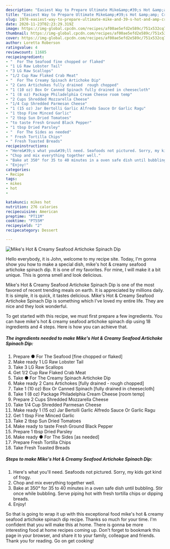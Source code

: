 ```yaml
---
description: "Easiest Way to Prepare Ultimate Mike&amp;#39;s Hot &amp;amp; Creamy Seafood Artichoke Spinach Dip"
title: "Easiest Way to Prepare Ultimate Mike&amp;#39;s Hot &amp;amp; Creamy Seafood Artichoke Spinach Dip"
slug: 1978-easiest-way-to-prepare-ultimate-mike-and-39-s-hot-and-amp-creamy-seafood-artichoke-spinach-dip
date: 2020-11-23T02:23:29.319Z
image: https://img-global.cpcdn.com/recipes/af00ae5efd2e589c/751x532cq70/mikes-hot-creamy-seafood-artichoke-spinach-dip-recipe-main-photo.jpg
thumbnail: https://img-global.cpcdn.com/recipes/af00ae5efd2e589c/751x532cq70/mikes-hot-creamy-seafood-artichoke-spinach-dip-recipe-main-photo.jpg
cover: https://img-global.cpcdn.com/recipes/af00ae5efd2e589c/751x532cq70/mikes-hot-creamy-seafood-artichoke-spinach-dip-recipe-main-photo.jpg
author: Loretta Roberson
ratingvalue: 4
reviewcount: 11685
recipeingredient:
- "  For The Seafood fine chopped or flaked"
- "1 LG Raw Lobster Tail"
- "3 LG Raw Scallops"
- "1/2 Cup Raw Flaked Crab Meat"
- "  For The Creamy Spinach Artichoke Dip"
- "2 Cans Artichokes fully drained  rough chopped"
- "1 (10 oz) Box Or Canned Spinach fully drained in cheesecloth"
- "1 (8 oz) Package Philadelphia Cream Cheese room temp"
- "2 Cups Shredded Mozzarella Cheese"
- "1/4 Cup Shredded Parmesan Cheese"
- "1 (15 oz) Jar Bertolli Garlic Alfredo Sauce Or Garlic Ragu"
- "1 tbsp Fine Minced Garlic"
- "2 tbsp Sun Dried Tomatoes"
- "to taste Fresh Ground Black Pepper"
- "1 tbsp Dried Parsley"
- "  For The Sides as needed"
- " Fresh Tortilla Chips"
- " Fresh Toasted Breads"
recipeinstructions:
- "Here&#39;s what you&#39;ll need. Seafoods not pictured. Sorry, my kids got kind of frogy."
- "Chop and mix everything together well."
- "Bake at 350° for 35 to 40 minutes in a oven safe dish until bubbling. Stir once while bubbling. Serve piping hot with fresh tortilla chips or dipping breads."
- "Enjoy!"
categories:
- Recipe
tags:
- mikes
- hot
- 

katakunci: mikes hot  
nutrition: 276 calories
recipecuisine: American
preptime: "PT11M"
cooktime: "PT55M"
recipeyield: "2"
recipecategory: Dessert

---
```



![Mike&#39;s Hot &amp; Creamy Seafood Artichoke Spinach Dip](https://img-global.cpcdn.com/recipes/af00ae5efd2e589c/751x532cq70/mikes-hot-creamy-seafood-artichoke-spinach-dip-recipe-main-photo.jpg)

Hello everybody, it is John, welcome to my recipe site. Today, I'm gonna show you how to make a special dish, mike&#39;s hot &amp; creamy seafood artichoke spinach dip. It is one of my favorites. For mine, I will make it a bit unique. This is gonna smell and look delicious.

Mike&#39;s Hot &amp; Creamy Seafood Artichoke Spinach Dip is one of the most favored of recent trending meals on earth. It is appreciated by millions daily. It is simple, it is quick, it tastes delicious. Mike&#39;s Hot &amp; Creamy Seafood Artichoke Spinach Dip is something which I've loved my entire life. They are nice and they look wonderful.




To get started with this recipe, we must first prepare a few ingredients. You can have mike&#39;s hot &amp; creamy seafood artichoke spinach dip using 18 ingredients and 4 steps. Here is how you can achieve that.

<!--inarticleads1-->

##### The ingredients needed to make Mike&#39;s Hot &amp; Creamy Seafood Artichoke Spinach Dip:

1. Prepare  ● For The Seafood [fine chopped or flaked]
1. Make ready 1 LG Raw Lobster Tail
1. Take 3 LG Raw Scallops
1. Get 1/2 Cup Raw Flaked Crab Meat
1. Take  ● For The Creamy Spinach Artichoke Dip
1. Make ready 2 Cans Artichokes [fully drained - rough chopped]
1. Take 1 (10 oz) Box Or Canned Spinach [fully drained in cheesecloth]
1. Take 1 (8 oz) Package Philadelphia Cream Cheese [room temp]
1. Prepare 2 Cups Shredded Mozzarella Cheese
1. Take 1/4 Cup Shredded Parmesan Cheese
1. Make ready 1 (15 oz) Jar Bertolli Garlic Alfredo Sauce Or Garlic Ragu
1. Get 1 tbsp Fine Minced Garlic
1. Take 2 tbsp Sun Dried Tomatoes
1. Make ready to taste Fresh Ground Black Pepper
1. Prepare 1 tbsp Dried Parsley
1. Make ready  ● For The Sides [as needed]
1. Prepare  Fresh Tortilla Chips
1. Take  Fresh Toasted Breads




<!--inarticleads2-->

##### Steps to make Mike&#39;s Hot &amp; Creamy Seafood Artichoke Spinach Dip:

1. Here&#39;s what you&#39;ll need. Seafoods not pictured. Sorry, my kids got kind of frogy.
1. Chop and mix everything together well.
1. Bake at 350° for 35 to 40 minutes in a oven safe dish until bubbling. Stir once while bubbling. Serve piping hot with fresh tortilla chips or dipping breads.
1. Enjoy!




So that is going to wrap it up with this exceptional food mike&#39;s hot &amp; creamy seafood artichoke spinach dip recipe. Thanks so much for your time. I'm confident that you will make this at home. There is gonna be more interesting food at home recipes coming up. Don't forget to bookmark this page in your browser, and share it to your family, colleague and friends. Thank you for reading. Go on get cooking!
